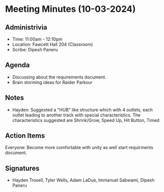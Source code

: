 # Meeting Minutes (10-03-2024)

## Administrivia
* Time: 11:00am - 12:10pm
* Location: Fawcett Hall 204 (Classroom)
* Scribe: Dipesh Paneru

## Agenda
* Discussing about the requirements document.
* Brain storming ideas for Raider Parkour

## Notes
* Hayden: Suggested a "HUB" like structure which with 4 outlets, each outlet leading to another track with special characteristics.
            The characteristics suggested are Shrink/Grow, Speed Up, Hit Button, Timed

## Action Items
Everyone: Become more comfortable with unity as well start requirments document.


## Signatures
* Hayden Troxell, Tyler Wells, Adam LaDue, Immanuel Sabwami, Dipesh Paneru